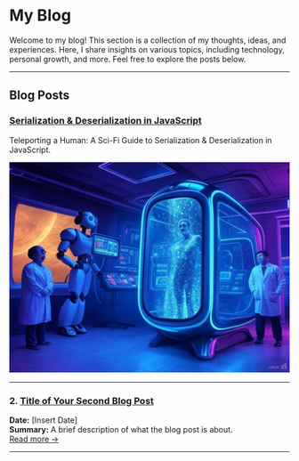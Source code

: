 # My Blog

Welcome to my blog! This section is a collection of my thoughts, ideas, and experiences. Here, I share insights on various topics, including technology, personal growth, and more. Feel free to explore the posts below.

---

## Blog Posts

### [Serialization & Deserialization in JavaScript](#https://javascript-teleporter.hashnode.dev/teleporting-a-human-a-sci-fi-guide-to-serialization-and-deserialization-in-javascript)

Teleporting a Human: A Sci-Fi Guide to Serialization & Deserialization in JavaScript.  

![Alt Text](./Assets/Teleport.jpeg)

---

### 2. [Title of Your Second Blog Post](#)
**Date:** [Insert Date]  
**Summary:** A brief description of what the blog post is about.  
[Read more →](#)

---